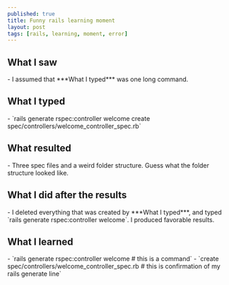 ```yaml
---
published: true
title: Funny rails learning moment
layout: post
tags: [rails, learning, moment, error]
---
```

<h2>What I saw</h2>
- I assumed that ***What I typed*** was one long command.

<h2>What I typed</h2>
- `rails generate rspec:controller welcome create spec/controllers/welcome_controller_spec.rb`

<h2>What resulted</h2>
- Three spec files and a weird folder structure. Guess what the folder structure looked like.

<h2>What I did after the results</h2>
- I deleted everything that was created by ***What I typed***, and typed `rails generate rspec:controller welcome`. I produced favorable results.

<h2>What I learned</h2>
- `rails generate rspec:controller welcome # this is a command`
- `create spec/controllers/welcome_controller_spec.rb # this is confirmation of my rails generate line`